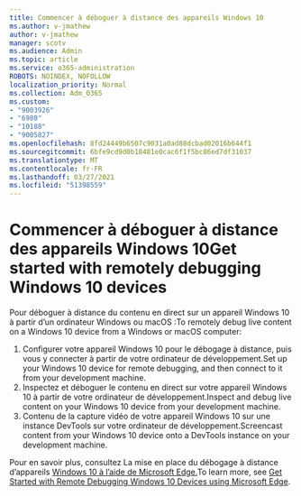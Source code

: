 ```yaml
---
title: Commencer à déboguer à distance des appareils Windows 10
ms.author: v-jmathew
author: v-jmathew
manager: scotv
ms.audience: Admin
ms.topic: article
ms.service: o365-administration
ROBOTS: NOINDEX, NOFOLLOW
localization_priority: Normal
ms.collection: Adm_O365
ms.custom:
- "9003926"
- "6980"
- "10188"
- "9005827"
ms.openlocfilehash: 8fd24449b6507c9031a0ad88dcbad02016b644f1
ms.sourcegitcommit: 6bfe9cd9d0b18481e0cac6f1f5bc86ed7df31037
ms.translationtype: MT
ms.contentlocale: fr-FR
ms.lasthandoff: 03/27/2021
ms.locfileid: "51398559"
---
```

# <a name="get-started-with-remotely-debugging-windows-10-devices"></a><span data-ttu-id="872d8-102">Commencer à déboguer à distance des appareils Windows 10</span><span class="sxs-lookup"><span data-stu-id="872d8-102">Get started with remotely debugging Windows 10 devices</span></span>

<span data-ttu-id="872d8-103">Pour déboguer à distance du contenu en direct sur un appareil Windows 10 à partir d’un ordinateur Windows ou macOS :</span><span class="sxs-lookup"><span data-stu-id="872d8-103">To remotely debug live content on a Windows 10 device from a Windows or macOS computer:</span></span>

1. <span data-ttu-id="872d8-104">Configurer votre appareil Windows 10 pour le débogage à distance, puis vous y connecter à partir de votre ordinateur de développement.</span><span class="sxs-lookup"><span data-stu-id="872d8-104">Set up your Windows 10 device for remote debugging, and then connect to it from your development machine.</span></span>
2. <span data-ttu-id="872d8-105">Inspectez et déboguer le contenu en direct sur votre appareil Windows 10 à partir de votre ordinateur de développement.</span><span class="sxs-lookup"><span data-stu-id="872d8-105">Inspect and debug live content on your Windows 10 device from your development machine.</span></span>
3. <span data-ttu-id="872d8-106">Contenu de la capture vidéo de votre appareil Windows 10 sur une instance DevTools sur votre ordinateur de développement.</span><span class="sxs-lookup"><span data-stu-id="872d8-106">Screencast content from your Windows 10 device onto a DevTools instance on your development machine.</span></span>

<span data-ttu-id="872d8-107">Pour en savoir plus, consultez La mise en place du débogage à distance d’appareils [Windows 10 à l’aide de Microsoft Edge.](https://go.microsoft.com/fwlink/?linkid=2142172)</span><span class="sxs-lookup"><span data-stu-id="872d8-107">To learn more, see [Get Started with Remote Debugging Windows 10 Devices using Microsoft Edge](https://go.microsoft.com/fwlink/?linkid=2142172).</span></span>
